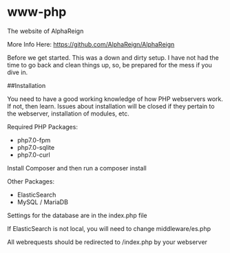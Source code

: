 # www-php
The website of AlphaReign

More Info Here: https://github.com/AlphaReign/AlphaReign

Before we get started.  This was a down and dirty setup.  I have not had the time to go back and clean things up, so, be prepared for the mess if you dive in.


##Installation

You need to have a good working knowledge of how PHP webservers work.  If not, then learn.  Issues about installation will be closed if they pertain to the webserver, installation of modules, etc.

Required PHP Packages:

* php7.0-fpm
* php7.0-sqlite
* php7.0-curl

Install Composer and then run a composer install

Other Packages:

* ElasticSearch
* MySQL / MariaDB

Settings for the database are in the index.php file

If ElasticSearch is not local, you will need to change middleware/es.php


All webrequests should be redirected to /index.php by your webserver